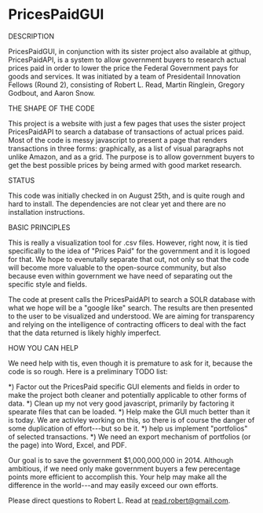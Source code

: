 PricesPaidGUI
=============

DESCRIPTION

PricesPaidGUI, in conjunction with its sister project also available at githup, PricesPaidAPI,
is a system to allow government buyers to research actual prices paid in order to lower the 
price the Federal Government pays for goods and services. It was initiated by a team of 
Presidentail Innovation Fellows (Round 2), consisting of Robert L. Read, Martin Ringlein, 
Gregory Godbout, and Aaron Snow.

THE SHAPE OF THE CODE

This project is a website with just a few pages that uses the sister project PricesPaidAPI
to search a database of transactions of actual prices paid.  Most of the code is messy
javascript to present a page that renders transactions in three forms: graphically, as a 
list of visual paragraphs not unlike Amazon, and as a grid. The purpose is to allow government
buyers to get the best possible prices by being armed with good market research.


STATUS

This code was initially checked in on August 25th, and is quite rough and hard to install.
The dependencies are not clear yet and there are no installation instructions.

BASIC PRINCIPLES

This is really a visualization tool for .csv files.  However, right now, it is tied specifically
to the idea of "Prices Paid" for the government and it is logoed for that.  We hope to evenutally 
separate that out, not only so that the code will become more valuable to the open-source community,
but also because even within government we have need of separating out the specific style and fields.

The code at present calls the PricesPaidAPI to search a SOLR database with what we hope will be a 
"google like" search.  The results are then presented to the user to be visualized and understood.
We are aiming for transparency and relying on the intelligence of contracting officers to deal 
with the fact that the data returned is likely highly imperfect.

HOW YOU CAN HELP

We need help with tis, even though it is premature to ask for it, because the code is so rough. 
Here is a preliminary TODO list:

*) Factor out the PricesPaid specific GUI elements and fields in order to make the project both
cleaner and potentially applicable to other forms of data.
*) Clean up my not very good javascript, primarily by factoring it spearate files that can be loaded.
*) Help make the GUI much better than it is today.  We are activley working on this, so there is
of course the danger of some duplication of effort---but so be it.
*) help us implement "portfolios" of selected transactions.
*) We need an export mechanism of portfolios (or the page) into Word, Excel, and PDF.

Our goal is to save the government $1,000,000,000 in 2014.  Although ambitious, if we need 
only make government buyers a few perecentage points more efficient to accomplish this.
Your help may make all the difference in the world---and may easily exceed our own efforts.

Please direct questions to Robert L. Read at <read.robert@gmail.com>.